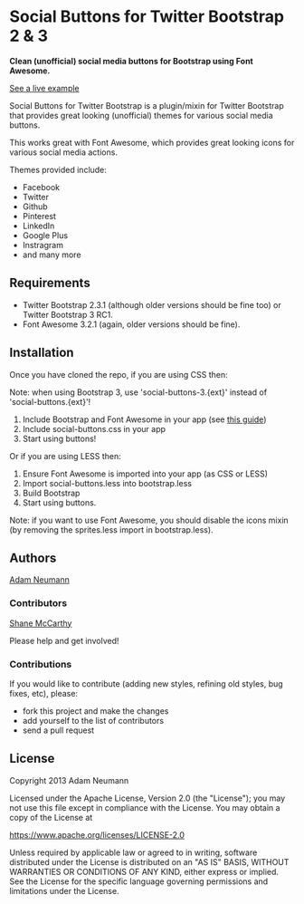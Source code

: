 # Social Buttons for Twitter Bootstrap 2 & 3

**Clean (unofficial) social media buttons for Bootstrap using Font Awesome.**

[See a live example](https://noizwaves.github.io/bootstrap-social-buttons/)

Social Buttons for Twitter Bootstrap is a plugin/mixin for Twitter Bootstrap that provides great looking (unofficial) themes for various social media buttons.

This works great with Font Awesome, which provides great looking icons for various social media actions.

Themes provided include:
- Facebook
- Twitter
- Github
- Pinterest
- LinkedIn
- Google Plus
- Instragram
- and many more

## Requirements

- Twitter Bootstrap 2.3.1 (although older versions should be fine too) or Twitter Bootstrap 3 RC1.
- Font Awesome 3.2.1 (again, older versions should be fine).

## Installation

Once you have cloned the repo, if you are using CSS then:

Note: when using Bootstrap 3, use 'social-buttons-3.{ext}' instead of 'social-buttons.{ext}'!

1. Include Bootstrap and Font Awesome in your app (see [this guide](https://www.bootstrapcdn.com/#tab_fontawesome))
2. Include social-buttons.css in your app
3. Start using buttons!

Or if you are using LESS then:
1. Ensure Font Awesome is imported into your app (as CSS or LESS)
2. Import social-buttons.less into bootstrap.less
3. Build Bootstrap
4. Start using buttons.

Note: if you want to use Font Awesome, you should disable the icons mixin (by removing the sprites.less import in bootstrap.less).

## Authors

[Adam Neumann][0]

### Contributors

[Shane McCarthy][1]


Please help and get involved!

### Contributions

If you would like to contribute (adding new styles, refining old styles, bug fixes, etc), please:


* fork this project and make the changes
* add yourself to the list of contributors
* send a pull request

## License

Copyright 2013 Adam Neumann

Licensed under the Apache License, Version 2.0 (the "License");
you may not use this file except in compliance with the License.
You may obtain a copy of the License at

https://www.apache.org/licenses/LICENSE-2.0

Unless required by applicable law or agreed to in writing, software
distributed under the License is distributed on an "AS IS" BASIS,
WITHOUT WARRANTIES OR CONDITIONS OF ANY KIND, either express or implied.
See the License for the specific language governing permissions and
limitations under the License.

 [0]: https://github.com/noizwaves
 [1]: https://github.com/illwrks